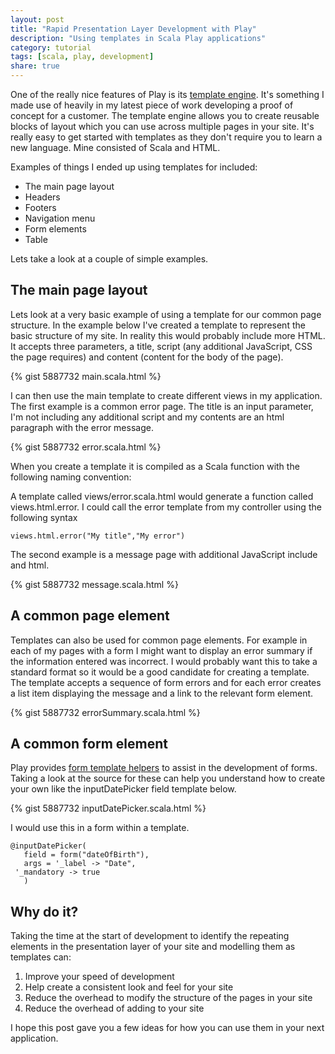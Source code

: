 ```yaml
---
layout: post
title: "Rapid Presentation Layer Development with Play"
description: "Using templates in Scala Play applications"
category: tutorial
tags: [scala, play, development]
share: true
---
```


One of the really nice features of Play is its [template engine](http://www.playframework.com/documentation/2.1.1/ScalaTemplates). It's something I made use of heavily in my latest piece of work developing a proof of concept for a customer. The template engine allows you to create reusable blocks of layout which you can use across multiple pages in your site. It's really easy to get started with templates as they don't require you to learn a new language. Mine consisted of Scala and HTML. 

Examples of things I ended up using templates for included:

+ The main page layout
+ Headers
+ Footers
+ Navigation menu
+ Form elements
+ Table 

Lets take a look at a couple of simple examples.

## The main page layout

Lets look at a very basic example of using a template for our common page structure. In the example below I've created a template to represent the basic structure of my site. In reality this would probably include more HTML. It accepts three parameters, a title, script (any additional JavaScript, CSS the  page requires) and content (content for the body of the page). 

{% gist 5887732 main.scala.html %}

I can then use the main template to create different views in my application. The first example is a common error page. The title is an input parameter, I'm not including any additional script and my contents are an html paragraph with the error message. 
 
{% gist 5887732 error.scala.html %}

When you create a template it is compiled as a Scala function with the following naming convention:

A template called views/error.scala.html would generate a function called views.html.error. I could call the error template from my controller using the following syntax

    views.html.error("My title","My error")

The second example is a message page with additional JavaScript include and html.

{% gist 5887732 message.scala.html %}

## A common page element

Templates can also be used for common page elements. For example in  each of my pages with a form I might want to display an error summary if the information entered was incorrect. I would probably want this to take a standard format so it would be a good candidate for creating a template. The template accepts a sequence of form errors and for each error creates a list item displaying the message and a link to the relevant form element.

{% gist 5887732 errorSummary.scala.html %}

## A common form element

Play provides [form template helpers](http://www.playframework.com/documentation/2.1.1/ScalaFormHelpers) to assist in the development of forms. Taking a look at the source for these can help you understand how to create your own like the inputDatePicker field template below. 

{% gist 5887732 inputDatePicker.scala.html %}

I would use this in a form within a template.

    @inputDatePicker(
       field = form("dateOfBirth"),
       args = '_label -> "Date", 
     '_mandatory -> true
       )

## Why do it?
 Taking the time at the start of development to identify the repeating elements in the presentation layer of your site and modelling them as templates can:

1. Improve your speed of development
2. Help create a consistent look and feel for your site
3. Reduce the overhead to modify the structure of the pages in your site
4.	 Reduce the overhead of adding to your site  

 I hope this post gave you a few ideas for how you can use them in your next application. 


